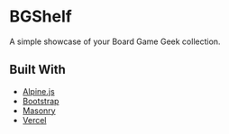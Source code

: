 # BGShelf

A simple showcase of your Board Game Geek collection. 

## Built With

- [Alpine.js](https://alpinejs.dev/)
- [Bootstrap](https://getbootstrap.com/)
- [Masonry](https://masonry.desandro.com/)
- [Vercel](https://vercel.com/)
